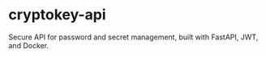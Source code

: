# cryptokey-api
Secure API for password and secret management, built with FastAPI, JWT, and Docker.
